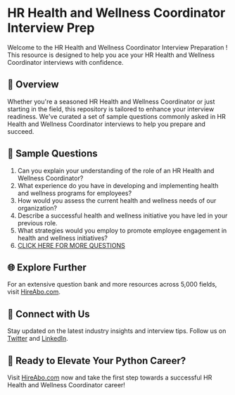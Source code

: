 # HR Health and Wellness Coordinator Interview Prep

Welcome to the HR Health and Wellness Coordinator Interview Preparation ! This resource is designed to help you ace your HR Health and Wellness Coordinator interviews with confidence.

## 🚀 Overview

Whether you're a seasoned HR Health and Wellness Coordinator or just starting in the field, this repository is tailored to enhance your interview readiness. We've curated a set of sample questions commonly asked in HR Health and Wellness Coordinator interviews to help you prepare and succeed.

## 📝 Sample Questions

1. Can you explain your understanding of the role of an HR Health and Wellness Coordinator?
2. What experience do you have in developing and implementing health and wellness programs for employees?
3. How would you assess the current health and wellness needs of our organization?
4. Describe a successful health and wellness initiative you have led in your previous role.
5. What strategies would you employ to promote employee engagement in health and wellness initiatives?
6. [CLICK HERE FOR MORE QUESTIONS](https://hireabo.com/job/1_1_48/HR%20Health%20and%20Wellness%20Coordinator)

## 🌐 Explore Further

For an extensive question bank and more resources across 5,000 fields, visit [HireAbo.com](https://www.hireabo.com).

## 📱 Connect with Us

Stay updated on the latest industry insights and interview tips. Follow us on [Twitter](https://twitter.com/hireabo) and [LinkedIn](https://www.linkedin.com/in/hire-abo-3609972a8/).

## 🚀 Ready to Elevate Your Python Career?

Visit [HireAbo.com](https://www.hireabo.com) now and take the first step towards a successful HR Health and Wellness Coordinator career!